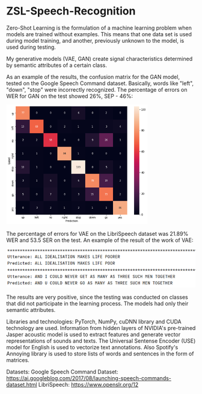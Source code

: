 # ZSL-Speech-Recognition

Zero-Shot Learning is the formulation of a machine learning problem when models are trained without examples. This means that one data set is used during model training, and another, previously unknown to the model, is used during testing. 

My generative models (VAE, GAN) create signal characteristics determined by semantic attributes of a certain class.

As an example of the results, the confusion matrix for the GAN model, tested on the Google Speech Command dataset. Basically, words like "left", "down", "stop" were incorrectly recognized. The percentage of errors on WER for GAN on the test showed 26%, SEP - 46%: 

<img src="/confusion_matrix_GAN.png" alt="Alt text">

The percentage of errors for VAE on the LibriSpeech dataset was 21.89% WER and 53.5 SER on the test. An example of the result of the work of VAE:

<img src="/result_LS_VAE.png" alt="Alt text">

The results are very positive, since the testing was conducted on classes that did not participate in the learning process. The models had only their semantic attributes.
 
Libraries and technologies: 
PyTorch, NumPy, cuDNN library and CUDA technology are used. Information from hidden layers of NVIDIA's pre-trained Jasper acoustic model is used to extract features and generate vector representations of sounds and texts. 
The Universal Sentense Encoder (USE) model for English is used to vectorize text annotations. Also Spotify's Annoying library is used to store lists of words and sentences in the form of matrices. 

Datasets:
Google Speech Command Dataset: https://ai.googleblog.com/2017/08/launching-speech-commands-dataset.html
LibriSpeech: https://www.openslr.org/12
